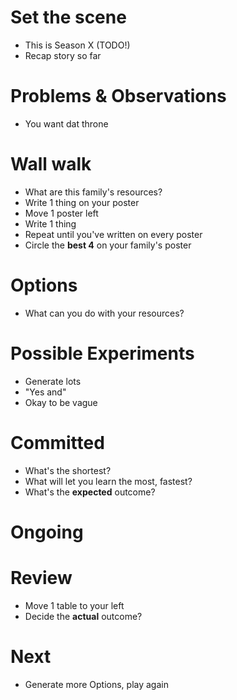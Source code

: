 # Set the scene

* This is Season X (TODO!)
* Recap story so far

# Problems & Observations

* You want dat throne

# Wall walk

* What are this family's resources?
* Write 1 thing on your poster
* Move 1 poster left
* Write 1 thing
* Repeat until you've written on every poster
* Circle the **best 4** on your family's poster

# Options

* What can you do with your resources?

# Possible Experiments

* Generate lots
* "Yes and"
* Okay to be vague

# Committed

* What's the shortest?
* What will let you learn the most, fastest?
* What's the **expected** outcome?

# Ongoing

# Review

* Move 1 table to your left
* Decide the **actual** outcome?

# Next

* Generate more Options, play again
